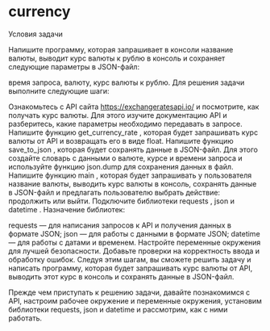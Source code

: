 # currency
Условия задачи

Напишите программу, которая запрашивает в консоли название валюты, выводит курс валюты к рублю в консоль и сохраняет следующие параметры в JSON-файл:

время запроса,
валюту,
курс валюты к рублю.
Для решения задачи выполните следующие шаги:

Ознакомьтесь с API сайта https://exchangeratesapi.io/ и посмотрите, как получать курс валюты. Для этого изучите документацию API и разберитесь, какие параметры необходимо передавать в запросе.
Напишите функцию 
get_currency_rate
, которая будет запрашивать курс валюты от API и возвращать его в виде float.
Напишите функцию 
save_to_json
, которая будет сохранять данные в JSON-файл. Для этого создайте словарь с данными о валюте, курсе и времени запроса и используйте функцию 
json.dump
 для сохранения данных в файл.
Напишите функцию 
main
, которая будет запрашивать у пользователя название валюты, выводить курс валюты в консоль, сохранять данные в JSON-файл и предлагать пользователю выбрать действие: продолжить или выйти.
Подключите библиотеки 
requests
, 
json
 и 
datetime
.
Назначение библиотек:

requests
 — для написания запросов к API и получения данных в формате JSON;
json
 — для работы с данными в формате JSON;
datetime
 — для работы с датами и временем.
Настройте переменные окружения для лучшей безопасности.
Добавьте проверки на корректность ввода и обработку ошибок.
Следуя этим шагам, вы сможете решить задачу и написать программу, которая будет запрашивать курс валюты от API, выводить этот курс в консоль и сохранять данные в JSON-файл.

Прежде чем приступать к решению задачи, давайте познакомимся с API, настроим рабочее окружение и переменные окружения, установим библиотеки requests, json и datetime и рассмотрим, как с ними работать.
